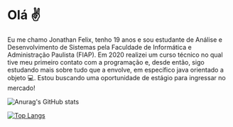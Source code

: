 # Olá ✌
<P> Eu me chamo Jonathan Felix, tenho 19 anos e sou estudante de Análise e Desenvolvimento de Sistemas pela Faculdade de Informática e Administração Paulista (FIAP). Em 2020 realizei um curso técnico no qual tive meu primeiro contato com a programação e, desde então, sigo estudando mais sobre tudo que a envolve, em específico java orientado a objeto 💻. Estou buscando uma oportunidade de estágio para ingressar no mercado! 
  
  
  ![Anurag's GitHub stats](https://github-readme-stats.vercel.app/api?username=jhowfelix&theme=dark&show_icons=true)

  
  
  [![Top Langs](https://github-readme-stats.vercel.app/api/top-langs/?username=jhowfelix&layout=compact)](https://github.com/anuraghazra/github-readme-stats)
